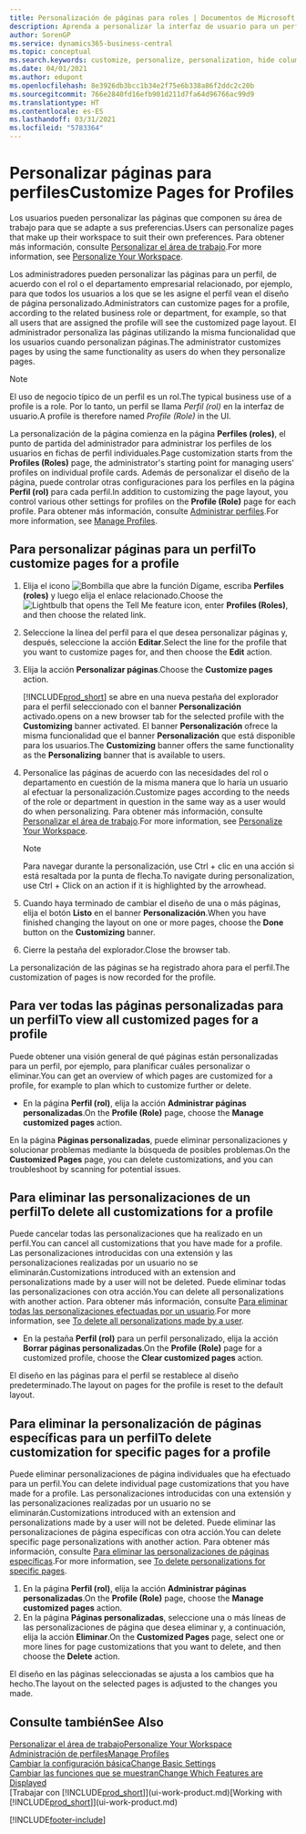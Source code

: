 ```yaml
---
title: Personalización de páginas para roles | Documentos de Microsoft
description: Aprenda a personalizar la interfaz de usuario para un perfil (rol) para que todos los usuarios asignados a ese rol vean un espacio de trabajo personalizado.
author: SorenGP
ms.service: dynamics365-business-central
ms.topic: conceptual
ms.search.keywords: customize, personalize, personalization, hide columns, remove fields, move fields
ms.date: 04/01/2021
ms.author: edupont
ms.openlocfilehash: 8e3926db3bcc1b34e2f75e6b338a86f2ddc2c20b
ms.sourcegitcommit: 766e2840fd16efb901d211d7fa64d96766ac99d9
ms.translationtype: HT
ms.contentlocale: es-ES
ms.lasthandoff: 03/31/2021
ms.locfileid: "5783364"
---
```

# <a name="customize-pages-for-profiles"></a><span data-ttu-id="36a20-103">Personalizar páginas para perfiles</span><span class="sxs-lookup"><span data-stu-id="36a20-103">Customize Pages for Profiles</span></span>
<span data-ttu-id="36a20-104">Los usuarios pueden personalizar las páginas que componen su área de trabajo para que se adapte a sus preferencias.</span><span class="sxs-lookup"><span data-stu-id="36a20-104">Users can personalize pages that make up their workspace to suit their own preferences.</span></span> <span data-ttu-id="36a20-105">Para obtener más información, consulte [Personalizar el área de trabajo](ui-personalization-user.md).</span><span class="sxs-lookup"><span data-stu-id="36a20-105">For more information, see [Personalize Your Workspace](ui-personalization-user.md).</span></span>

<span data-ttu-id="36a20-106">Los administradores pueden personalizar las páginas para un perfil, de acuerdo con el rol o el departamento empresarial relacionado, por ejemplo, para que todos los usuarios a los que se les asigne el perfil vean el diseño de página personalizado.</span><span class="sxs-lookup"><span data-stu-id="36a20-106">Administrators can customize pages for a profile, according to the related business role or department, for example, so that all users that are assigned the profile will see the customized page layout.</span></span> <span data-ttu-id="36a20-107">El administrador personaliza las páginas utilizando la misma funcionalidad que los usuarios cuando personalizan páginas.</span><span class="sxs-lookup"><span data-stu-id="36a20-107">The administrator customizes pages by using the same functionality as users do when they personalize pages.</span></span>

> [!NOTE]
> <span data-ttu-id="36a20-108">El uso de negocio típico de un perfil es un rol.</span><span class="sxs-lookup"><span data-stu-id="36a20-108">The typical business use of a profile is a role.</span></span> <span data-ttu-id="36a20-109">Por lo tanto, un perfil se llama *Perfil (rol)* en la interfaz de usuario.</span><span class="sxs-lookup"><span data-stu-id="36a20-109">A profile is therefore named *Profile (Role)* in the UI.</span></span>

<span data-ttu-id="36a20-110">La personalización de la página comienza en la página **Perfiles (roles)**, el punto de partida del administrador para administrar los perfiles de los usuarios en fichas de perfil individuales.</span><span class="sxs-lookup"><span data-stu-id="36a20-110">Page customization starts from the **Profiles (Roles)** page, the administrator's starting point for managing users' profiles on individual profile cards.</span></span> <span data-ttu-id="36a20-111">Además de personalizar el diseño de la página, puede controlar otras configuraciones para los perfiles en la página **Perfil (rol)** para cada perfil.</span><span class="sxs-lookup"><span data-stu-id="36a20-111">In addition to customizing the page layout, you control various other settings for profiles on the **Profile (Role)** page for each profile.</span></span> <span data-ttu-id="36a20-112">Para obtener más información, consulte [Administrar perfiles](admin-users-profiles-roles.md).</span><span class="sxs-lookup"><span data-stu-id="36a20-112">For more information, see [Manage Profiles](admin-users-profiles-roles.md).</span></span>

## <a name="to-customize-pages-for-a-profile"></a><span data-ttu-id="36a20-113">Para personalizar páginas para un perfil</span><span class="sxs-lookup"><span data-stu-id="36a20-113">To customize pages for a profile</span></span>
1. <span data-ttu-id="36a20-114">Elija el icono ![Bombilla que abre la función Dígame](media/ui-search/search_small.png "Dígame qué desea hacer"), escriba **Perfiles (roles)** y luego elija el enlace relacionado.</span><span class="sxs-lookup"><span data-stu-id="36a20-114">Choose the ![Lightbulb that opens the Tell Me feature](media/ui-search/search_small.png "Tell me what you want to do") icon, enter **Profiles (Roles)**, and then choose the related link.</span></span>
2. <span data-ttu-id="36a20-115">Seleccione la línea del perfil para el que desea personalizar páginas y, después, seleccione la acción **Editar**.</span><span class="sxs-lookup"><span data-stu-id="36a20-115">Select the line for the profile that you want to customize pages for, and then choose the **Edit** action.</span></span>
3. <span data-ttu-id="36a20-116">Elija la acción **Personalizar páginas**.</span><span class="sxs-lookup"><span data-stu-id="36a20-116">Choose the **Customize pages** action.</span></span>

    [!INCLUDE[prod_short](includes/prod_short.md)] <span data-ttu-id="36a20-117">se abre en una nueva pestaña del explorador para el perfil seleccionado con el banner **Personalización** activado.</span><span class="sxs-lookup"><span data-stu-id="36a20-117">opens on a new browser tab for the selected profile with the **Customizing** banner activated.</span></span> <span data-ttu-id="36a20-118">El banner **Personalización** ofrece la misma funcionalidad que el banner **Personalización** que está disponible para los usuarios.</span><span class="sxs-lookup"><span data-stu-id="36a20-118">The **Customizing** banner offers the same functionality as the **Personalizing** banner that is available to users.</span></span>

4. <span data-ttu-id="36a20-119">Personalice las páginas de acuerdo con las necesidades del rol o departamento en cuestión de la misma manera que lo haría un usuario al efectuar la personalización.</span><span class="sxs-lookup"><span data-stu-id="36a20-119">Customize pages according to the needs of the role or department in question in the same way as a user would do when personalizing.</span></span> <span data-ttu-id="36a20-120">Para obtener más información, consulte [Personalizar el área de trabajo](ui-personalization-user.md).</span><span class="sxs-lookup"><span data-stu-id="36a20-120">For more information, see [Personalize Your Workspace](ui-personalization-user.md).</span></span>

    > [!NOTE]
    > <span data-ttu-id="36a20-121">Para navegar durante la personalización, use Ctrl + clic en una acción si está resaltada por la punta de flecha.</span><span class="sxs-lookup"><span data-stu-id="36a20-121">To navigate during personalization, use Ctrl + Click on an action if it is highlighted by the arrowhead.</span></span>

5. <span data-ttu-id="36a20-122">Cuando haya terminado de cambiar el diseño de una o más páginas, elija el botón **Listo** en el banner **Personalización**.</span><span class="sxs-lookup"><span data-stu-id="36a20-122">When you have finished changing the layout on one or more pages, choose the **Done** button on the **Customizing** banner.</span></span>
6. <span data-ttu-id="36a20-123">Cierre la pestaña del explorador.</span><span class="sxs-lookup"><span data-stu-id="36a20-123">Close the browser tab.</span></span>

<span data-ttu-id="36a20-124">La personalización de las páginas se ha registrado ahora para el perfil.</span><span class="sxs-lookup"><span data-stu-id="36a20-124">The customization of pages is now recorded for the profile.</span></span>

## <a name="to-view-all-customized-pages-for-a-profile"></a><span data-ttu-id="36a20-125">Para ver todas las páginas personalizadas para un perfil</span><span class="sxs-lookup"><span data-stu-id="36a20-125">To view all customized pages for a profile</span></span>

<span data-ttu-id="36a20-126">Puede obtener una visión general de qué páginas están personalizadas para un perfil, por ejemplo, para planificar cuáles personalizar o eliminar.</span><span class="sxs-lookup"><span data-stu-id="36a20-126">You can get an overview of which pages are customized for a profile, for example to plan which to customize further or delete.</span></span>

- <span data-ttu-id="36a20-127">En la página **Perfil (rol)**, elija la acción **Administrar páginas personalizadas**.</span><span class="sxs-lookup"><span data-stu-id="36a20-127">On the **Profile (Role)** page, choose the **Manage customized pages** action.</span></span>

<span data-ttu-id="36a20-128">En la página **Páginas personalizadas**, puede eliminar personalizaciones y solucionar problemas mediante la búsqueda de posibles problemas.</span><span class="sxs-lookup"><span data-stu-id="36a20-128">On the **Customized Pages** page, you can delete customizations, and you can troubleshoot by scanning for potential issues.</span></span>  

## <a name="to-delete-all-customizations-for-a-profile"></a><span data-ttu-id="36a20-129">Para eliminar las personalizaciones de un perfil</span><span class="sxs-lookup"><span data-stu-id="36a20-129">To delete all customizations for a profile</span></span>
<span data-ttu-id="36a20-130">Puede cancelar todas las personalizaciones que ha realizado en un perfil.</span><span class="sxs-lookup"><span data-stu-id="36a20-130">You can cancel all customizations that you have made for a profile.</span></span> <span data-ttu-id="36a20-131">Las personalizaciones introducidas con una extensión y las personalizaciones realizadas por un usuario no se eliminarán.</span><span class="sxs-lookup"><span data-stu-id="36a20-131">Customizations introduced with an extension and personalizations made by a user will not be deleted.</span></span> <span data-ttu-id="36a20-132">Puede eliminar todas las personalizaciones con otra acción.</span><span class="sxs-lookup"><span data-stu-id="36a20-132">You can delete all personalizations with another action.</span></span> <span data-ttu-id="36a20-133">Para obtener más información, consulte [Para eliminar todas las personalizaciones efectuadas por un usuario](admin-users-profiles-roles.md#to-delete-all-personalizations-made-by-a-user).</span><span class="sxs-lookup"><span data-stu-id="36a20-133">For more information, see [To delete all personalizations made by a user](admin-users-profiles-roles.md#to-delete-all-personalizations-made-by-a-user).</span></span>

- <span data-ttu-id="36a20-134">En la pestaña **Perfil (rol)** para un perfil personalizado, elija la acción **Borrar páginas personalizadas**.</span><span class="sxs-lookup"><span data-stu-id="36a20-134">On the **Profile (Role)** page for a customized profile, choose the **Clear customized pages** action.</span></span>

<span data-ttu-id="36a20-135">El diseño en las páginas para el perfil se restablece al diseño predeterminado.</span><span class="sxs-lookup"><span data-stu-id="36a20-135">The layout on pages for the profile is reset to the default layout.</span></span>  

## <a name="to-delete-customization-for-specific-pages-for-a-profile"></a><span data-ttu-id="36a20-136">Para eliminar la personalización de páginas específicas para un perfil</span><span class="sxs-lookup"><span data-stu-id="36a20-136">To delete customization for specific pages for a profile</span></span>
<span data-ttu-id="36a20-137">Puede eliminar personalizaciones de página individuales que ha efectuado para un perfil.</span><span class="sxs-lookup"><span data-stu-id="36a20-137">You can delete individual page customizations that you have made for a profile.</span></span> <span data-ttu-id="36a20-138">Las personalizaciones introducidas con una extensión y las personalizaciones realizadas por un usuario no se eliminarán.</span><span class="sxs-lookup"><span data-stu-id="36a20-138">Customizations introduced with an extension and personalizations made by a user will not be deleted.</span></span> <span data-ttu-id="36a20-139">Puede eliminar las personalizaciones de página específicas con otra acción.</span><span class="sxs-lookup"><span data-stu-id="36a20-139">You can delete specific page personalizations with another action.</span></span> <span data-ttu-id="36a20-140">Para obtener más información, consulte [Para eliminar las personalizaciones de páginas específicas](admin-users-profiles-roles.md#to-delete-personalizations-for-specific-pages).</span><span class="sxs-lookup"><span data-stu-id="36a20-140">For more information, see [To delete personalizations for specific pages](admin-users-profiles-roles.md#to-delete-personalizations-for-specific-pages).</span></span>

1. <span data-ttu-id="36a20-141">En la página **Perfil (rol)**, elija la acción **Administrar páginas personalizadas**.</span><span class="sxs-lookup"><span data-stu-id="36a20-141">On the **Profile (Role)** page, choose the **Manage customized pages** action.</span></span>
2. <span data-ttu-id="36a20-142">En la página **Páginas personalizadas**, seleccione una o más líneas de las personalizaciones de página que desea eliminar y, a continuación, elija la acción **Eliminar**.</span><span class="sxs-lookup"><span data-stu-id="36a20-142">On the **Customized Pages** page, select one or more lines for page customizations that you want to delete, and then choose the **Delete** action.</span></span>

<span data-ttu-id="36a20-143">El diseño en las páginas seleccionadas se ajusta a los cambios que ha hecho.</span><span class="sxs-lookup"><span data-stu-id="36a20-143">The layout on the selected pages is adjusted to the changes you made.</span></span>

## <a name="see-also"></a><span data-ttu-id="36a20-144">Consulte también</span><span class="sxs-lookup"><span data-stu-id="36a20-144">See Also</span></span>

[<span data-ttu-id="36a20-145">Personalizar el área de trabajo</span><span class="sxs-lookup"><span data-stu-id="36a20-145">Personalize Your Workspace</span></span>](ui-personalization-user.md)  
[<span data-ttu-id="36a20-146">Administración de perfiles</span><span class="sxs-lookup"><span data-stu-id="36a20-146">Manage Profiles</span></span>](admin-users-profiles-roles.md)  
[<span data-ttu-id="36a20-147">Cambiar la configuración básica</span><span class="sxs-lookup"><span data-stu-id="36a20-147">Change Basic Settings</span></span>](ui-change-basic-settings.md)  
[<span data-ttu-id="36a20-148">Cambiar las funciones que se muestran</span><span class="sxs-lookup"><span data-stu-id="36a20-148">Change Which Features are Displayed</span></span>](ui-experiences.md)  
<span data-ttu-id="36a20-149">[Trabajar con [!INCLUDE[prod_short](includes/prod_short.md)]](ui-work-product.md)</span><span class="sxs-lookup"><span data-stu-id="36a20-149">[Working with [!INCLUDE[prod_short](includes/prod_short.md)]](ui-work-product.md)</span></span>  


[!INCLUDE[footer-include](includes/footer-banner.md)]